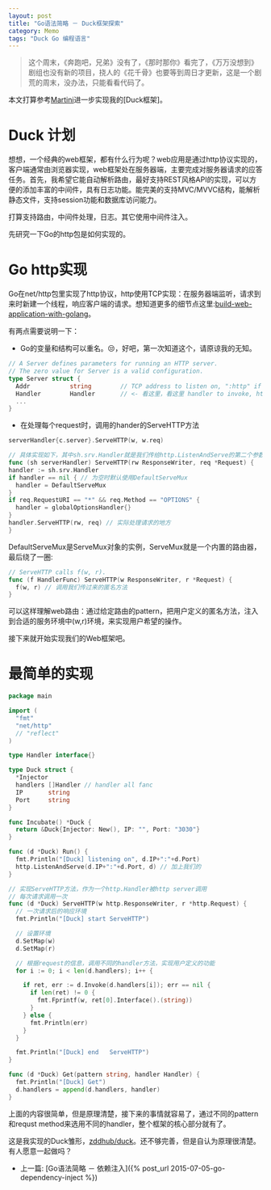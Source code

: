 ```yaml
---
layout: post
title: "Go语法简略 － Duck框架探索"
category: Memo
tags: "Duck Go 编程语言"
---
```


> 这个周末，《奔跑吧，兄弟》没有了，《那时那你》看完了，《万万没想到》剧组也没有新的项目，挠人的《花千骨》也要等到周日才更新，这是一个剧荒的周末，没办法，只能看看代码了。

本文打算参考[Martini](https://github.com/go-martini/martini)进一步实现我的[Duck框架]。

# Duck 计划

想想，一个经典的web框架，都有什么行为呢？web应用是通过http协议实现的，客户端通常由浏览器实现，web框架处在服务器端，主要完成对服务器请求的应答任务。首先，我希望它能自动解析路由，最好支持REST风格API的实现，可以方便的添加丰富的中间件，具有日志功能。能完美的支持MVC/MVVC结构，能解析静态文件，支持session功能和数据库访问能力。

打算支持路由，中间件处理，日志。其它使用中间件注入。

先研究一下Go的http包是如何实现的。

# Go http实现

Go在net/http包里实现了http协议，http使用TCP实现：在服务器端监听，请求到来时新建一个线程，响应客户端的请求。想知道更多的细节点这里:[build-web-application-with-golang](https://github.com/astaxie/build-web-application-with-golang/blob/master/zh/03.3.md)。

有两点需要说明一下：

* Go的变量和结构可以重名。😒，好吧，第一次知道这个，请原谅我的无知。

```go
// A Server defines parameters for running an HTTP server.
// The zero value for Server is a valid configuration.
type Server struct {
  Addr           string        // TCP address to listen on, ":http" if empty
  Handler        Handler       // <- 看这里，看这里 handler to invoke, http.DefaultServeMux if nil
  ...
}
```

* 在处理每个request时，调用的hander的ServeHTTP方法

```go
serverHandler{c.server}.ServeHTTP(w, w.req)

// 具体实现如下，其中sh.srv.Handler就是我们传给http.ListenAndServe的第二个参数
func (sh serverHandler) ServeHTTP(rw ResponseWriter, req *Request) {
handler := sh.srv.Handler
if handler == nil { // 为空时默认使用DefaultServeMux
  handler = DefaultServeMux
}
if req.RequestURI == "*" && req.Method == "OPTIONS" {
  handler = globalOptionsHandler{}
}
handler.ServeHTTP(rw, req) // 实际处理请求的地方
}
```

DefaultServeMux是ServeMux对象的实例，ServeMux就是一个内置的路由器，最后绕了一圈:

```go
// ServeHTTP calls f(w, r).
func (f HandlerFunc) ServeHTTP(w ResponseWriter, r *Request) {
  f(w, r) // 调用我们传过来的匿名方法
}
```

可以这样理解web路由：通过给定路由的pattern，把用户定义的匿名方法，注入到合适的服务环境中(w,r)环境，来实现用户希望的操作。

接下来就开始实现我们的Web框架吧。

# 最简单的实现

```go
package main

import (
  "fmt"
  "net/http"
  // "reflect"
)

type Handler interface{}

type Duck struct {
  *Injector
  handlers []Handler // handler all fanc
  IP       string
  Port     string
}

func Incubate() *Duck {
  return &Duck{Injector: New(), IP: "", Port: "3030"}
}

func (d *Duck) Run() {
  fmt.Println("[Duck] listening on", d.IP+":"+d.Port)
  http.ListenAndServe(d.IP+":"+d.Port, d) // 加上我们的
}

// 实现ServeHTTP方法，作为一个http.Handler被http server调用
// 每次请求调用一次
func (d *Duck) ServeHTTP(w http.ResponseWriter, r *http.Request) {
  // 一次请求后的响应环境
  fmt.Println("[Duck] start ServeHTTP")

  // 设置环境
  d.SetMap(w)
  d.SetMap(r)

  // 根据request的信息，调用不同的handler方法，实现用户定义的功能
  for i := 0; i < len(d.handlers); i++ {

    if ret, err := d.Invoke(d.handlers[i]); err == nil {
      if len(ret) != 0 {
        fmt.Fprintf(w, ret[0].Interface().(string))
      }
    } else {
      fmt.Println(err)
    }
  }

  fmt.Println("[Duck] end   ServeHTTP")
}

func (d *Duck) Get(pattern string, handler Handler) {
  fmt.Println("[Duck] Get")
  d.handlers = append(d.handlers, handler)
}
```

上面的内容很简单，但是原理清楚，接下来的事情就容易了，通过不同的pattern和requst method来选用不同的handler，整个框架的核心部分就有了。

这是我实现的Duck雏形，[zddhub/duck](https://github.com/zddhub/duck)。还不够完善，但是自认为原理很清楚。有人愿意一起做吗？

* 上一篇: [Go语法简略 － 依赖注入]({% post_url 2015-07-05-go-dependency-inject %})



